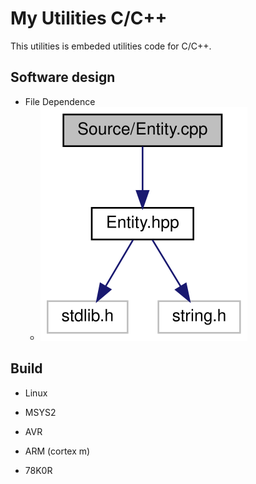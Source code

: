 # My Utilities C/C++

This utilities is embeded utilities code for C/C++.

## Software design

* File Dependence
    * ![sample](Images/sample.svg "sample")


## Build

* Linux

* MSYS2

* AVR

* ARM (cortex m)

* 78K0R
